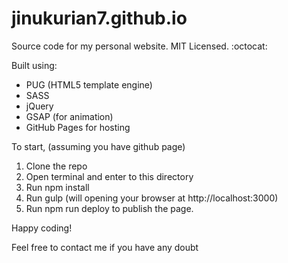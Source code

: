 # jinukurian7.github.io

Source code for my personal website. MIT Licensed. :octocat:

Built using:
* PUG (HTML5 template engine)
* SASS
* jQuery
* GSAP (for animation)
* GitHub Pages for hosting


To start, (assuming you have github page)

1. Clone the repo
2. Open terminal and enter to this directory
3. Run npm install
4. Run gulp (will opening your browser at http://localhost:3000)
5. Run npm run deploy to publish the page. 

Happy coding!

Feel free to contact me if you have any doubt